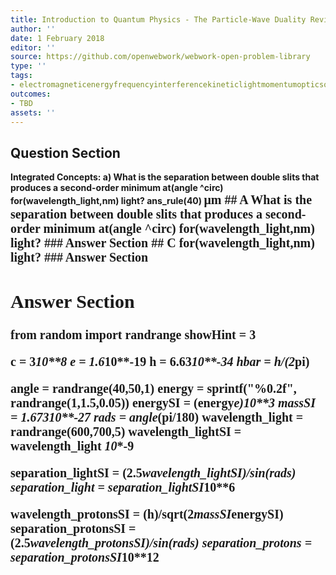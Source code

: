 ```yaml
---
title: Introduction to Quantum Physics - The Particle-Wave Duality Reviewed
author: ''
date: 1 February 2018
editor: ''
source: https://github.com/openwebwork/webwork-open-problem-library
type: ''
tags:
- electromagneticenergyfrequencyinterferencekineticlightmomentumopticsquantumradiationvelocitywavelengthwave
outcomes:
- TBD
assets: ''
---
```


## Question Section 

<b>
<b>Integrated Concepts:<b>
a) What is the separation between double slits that produces a second-order minimum at(angle ^circ) for(wavelength_light,nm) light?
ans_rule(40) <span style="font-family: 'Times'; font-size: 20px";>&mu;m<span>
## A
What is the separation between double slits that produces a second-order minimum at(angle ^circ) for(wavelength_light,nm) light?
### Answer Section
## C
for(wavelength_light,nm) light?
### Answer Section


## Answer Section

from random import randrange
showHint = 3

c = 3*10**8
e = 1.6*10**-19
h = 6.63*10**-34
hbar = h/(2*pi)

angle = randrange(40,50,1)
energy = sprintf("%0.2f", randrange(1,1.5,0.05))
energySI = (energy*e)*10**3
massSI = 1.673*10**-27
rads = angle*(pi/180)
wavelength_light = randrange(600,700,5)
wavelength_lightSI = wavelength_light *10**-9

separation_lightSI = (2.5*wavelength_lightSI)/sin(rads)
separation_light = separation_lightSI*10**6

wavelength_protonsSI  = (h)/sqrt(2*massSI*energySI)
separation_protonsSI  = (2.5*wavelength_protonsSI)/sin(rads)
separation_protons = separation_protonsSI*10**12
